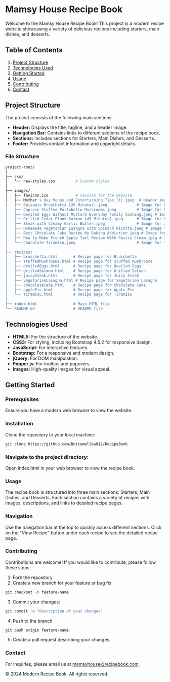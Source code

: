 # Mamsy House Recipe Book

Welcome to the Mamsy House Recipe Book! This project is a modern recipe website showcasing a variety of delicious recipes including starters, main dishes, and desserts.

## Table of Contents
1. [Project Structure](#project-structure)
2. [Technologies Used](#technologies-used)
3. [Getting Started](#getting-started)
4. [Usage](#usage)
5. [Contributing](#contributing)
6. [Contact](#contact)

## Project Structure
The project consists of the following main sections:
- **Header:** Displays the title, tagline, and a header image.
- **Navigation Bar:** Contains links to different sections of the recipe book.
- **Sections:** Includes sections for Starters, Main Dishes, and Desserts.
- **Footer:** Provides contact information and copyright details.

### File Structure
```bash
project-root/
│
├── css/
│   └── new-styles.css         # Custom styles
│
├── images/
│   ├── favicon.ico            # Favicon for the website
│   ├── Mother's Day Menus and Entertaining Tips_(1).jpeg  # Header image
│   ├── Balsamic Bruschetta [20 Minutes].jpeg             # Image for Bruschetta
│   ├── Caprese Stuffed Portobello Mushrooms.jpeg         # Image for Stuffed Mushrooms
│   ├── Deviled Eggs Without Mustard Everyday Family Cooking.jpeg # Image for Deviled Eggs
│   ├── Grilled Cedar Plank Salmon [45 Minutes].jpeg      # Image for Grilled Salmon
│   ├── Steak with Creamy Garlic Butter.jpeg              # Image for Juicy Steak
│   ├── Homemade Vegetarian Lasagna with Spinach Ricotta.jpeg # Image for Vegetarian Lasagna
│   ├── Best Chocolate Cake Recipe My Baking Addiction.jpeg # Image for Chocolate Cake
│   ├── How to Make French Apple Tart Recipe With Pastry Cream.jpeg # Image for Apple Pie
│   └── Chocolate Tiramisu.jpeg                           # Image for Tiramisu
│
├── recipes/
│   ├── bruschetta.html       # Recipe page for Bruschetta
│   ├── stuffedMushrooms.html # Recipe page for Stuffed Mushrooms
│   ├── deviledEggs.html      # Recipe page for Deviled Eggs
│   ├── grilledSalmon.html    # Recipe page for Grilled Salmon
│   ├── juicySteak.html       # Recipe page for Juicy Steak
│   ├── vegetarianLasagna.html # Recipe page for Vegetarian Lasagna
│   ├── chocolateCake.html    # Recipe page for Chocolate Cake
│   ├── applePie.html         # Recipe page for Apple Pie
│   └── tiramisu.html         # Recipe page for Tiramisu
│
├── index.html                # Main HTML file
└── README.md                 # README file

```

## Technologies Used
- **HTML5:** For the structure of the website.
- **CSS3:** For styling, including Bootstrap 4.5.2 for responsive design.
- **JavaScript:** For interactive features.
- **Bootstrap:** For a responsive and modern design.
- **jQuery:** For DOM manipulation.
- **Popper.js:** For tooltips and popovers.
- **Images:** High-quality images for visual appeal.

## Getting Started

### Prerequisites
Ensure you have a modern web browser to view the website.

### Installation
Clone the repository to your local machine:
```bash
git clone https://github.com/Boitumellow012/RecipeBook
```

### Navigate to the project directory:
Open index.html in your web browser to view the recipe book.

### Usage
The recipe book is structured into three main sections: Starters, Main Dishes, and Desserts. Each section contains a variety of recipes with images, descriptions, and links to detailed recipe pages.

### Navigation
Use the navigation bar at the top to quickly access different sections.
Click on the "View Recipe" button under each recipe to see the detailed recipe page.

### Contributing
Contributions are welcome! If you would like to contribute, please follow these steps:

1. Fork the repository.
2. Create a new branch for your feature or bug fix:
```bash
git checkout -b feature-name
```
3. Commit your changes:
```bash
git commit -m "Description of your changes"
```
4. Push to the branch
```bash
git push origin feature-name
```
5. Create a pull request describing your changes.

### Contact
For inquiries, please email us at mamsyhouse@recipebook.com.

© 2024 Modern Recipe Book. All rights reserved.


